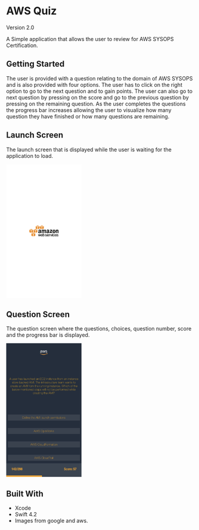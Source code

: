 # AWS Quiz

Version 2.0 </br>

A Simple application that allows the user to review for AWS SYSOPS Certification.

## Getting Started

The user is provided with a question relating to the domain of AWS SYSOPS and is also provided with four options. The user has to click on the right option to go to the next question and to gain points. The user can also go to next question by pressing on the score and go to the previous question by pressing on the remaining question. As the user completes the questions the progress bar increases allowing the user to visualize how many question they have finished or how many questions are remaining.

## Launch Screen

The launch screen that is displayed while the user is waiting for the application to load.

<img src="images/IMG_4384.PNG" width="40%" height="40%">

## Question Screen

The question screen where the questions, choices, question number, score and the progress bar is displayed.

<img src="images/IMG_4383.PNG" width="40%" height="40%">

## Built With

* Xcode
* Swift 4.2
* Images from google and aws.

